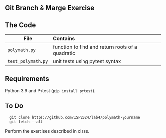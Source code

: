 ## Git Branch & Marge Exercise

## The Code

| File     | Contains                                |
|----------|:----------------------------------------|
|`polymath.py` | function to find and return roots of a quadratic |
|`test_polymath.py` | unit tests using pytest syntax |

## Requirements

Python 3.9 and Pytest (`pip install pytest`).

## To Do

```
  git clone https://github.com/ISP2024/lab4/polymath-yourname
  git fetch --all
```

Perform the exercises described in class.